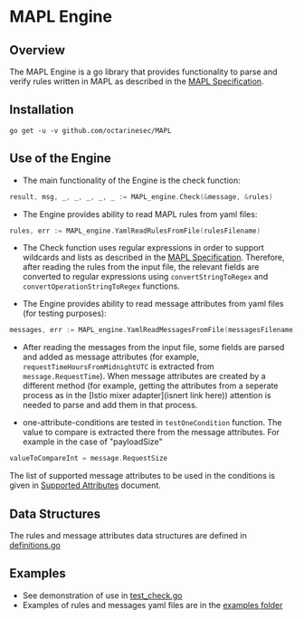 # MAPL Engine

## Overview
The MAPL Engine is a go library that provides functionality to parse and verify rules written in MAPL
as described in the
[MAPL Specification](https://github.com/octarinesec/MAPL/tree/master/docs/MAPL_SPEC.md).

## Installation
```shell
go get -u -v github.com/octarinesec/MAPL
```

## Use of the Engine 

* The main functionality of the Engine is the check function:
```go
result, msg, _, _, _, _, _ := MAPL_engine.Check(&message, &rules)
```

* The Engine provides ability to read MAPL rules from yaml files:
```go
rules, err := MAPL_engine.YamlReadRulesFromFile(rulesFilename)
```

* The Check function uses regular expressions in order to support wildcards and lists as described in the [MAPL Specification](https://github.com/octarinesec/MAPL/tree/master/docs/MAPL_SPEC.md). 
Therefore, after reading the rules from the input file, the relevant fields are converted to regular expressions using `convertStringToRegex` and `convertOperationStringToRegex` functions. 


* The Engine provides ability to read message attributes from yaml files (for testing purposes):
```go
messages, err := MAPL_engine.YamlReadMessagesFromFile(messagesFilename)
```
* After reading the messages from the input file, some fields are parsed and added as message attributes (for example, 
`requestTimeHoursFromMidnightUTC` is extracted from `message.RequestTime`).
When message attributes are created by a different method (for example, getting the attributes from a seperate process as in the [Istio mixer adapter](isnert link here)) attention is needed to parse and add them in that process. 

* one-attribute-conditions are tested in `testOneCondition` function. The value to compare is extracted there from the message attributes.
For example in the case of "payloadSize"
```go
valueToCompareInt = message.RequestSize
```
The list of supported message attributes to be used in the conditions is given in
[Supported Attributes](https://github.com/octarinesec/MAPL/tree/master/docs/SUPPORTED_ATTRIBUTES.md) document.


## Data Structures

The rules and message attributes data structures are defined in [definitions.go](https://github.com/octarinesec/MAPL/tree/master/MAPL_engine/definitions.go)

## Examples
* See demonstration of use in [test_check.go](https://github.com/octarinesec/MAPL/tree/master/tests/test_check.go)  
* Examples of rules and messages yaml files are in the [examples folder](https://github.com/octarinesec/MAPL/tree/master/examples)
